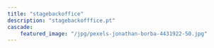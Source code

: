 ```yaml
---
title: "stagebackoffice"
description: "stagebackofffice.pt"
cascade:
    featured_image: "/jpg/pexels-jonathan-borba-4431922-50.jpg"
---
```

